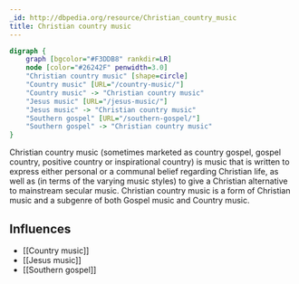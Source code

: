 ```yaml
---
_id: http://dbpedia.org/resource/Christian_country_music
title: Christian country music
---
```


```dot
digraph {
	graph [bgcolor="#F3DDB8" rankdir=LR]
	node [color="#26242F" penwidth=3.0]
	"Christian country music" [shape=circle]
	"Country music" [URL="/country-music/"]
	"Country music" -> "Christian country music"
	"Jesus music" [URL="/jesus-music/"]
	"Jesus music" -> "Christian country music"
	"Southern gospel" [URL="/southern-gospel/"]
	"Southern gospel" -> "Christian country music"
}
```

Christian country music (sometimes marketed as country gospel, gospel country, positive country or inspirational country) is music that is written to express either personal or a communal belief regarding Christian life, as well as (in terms of the varying music styles) to give a Christian alternative to mainstream secular music. Christian country music is a form of Christian music and a subgenre of both Gospel music and Country music.

## Influences

- [[Country music]]
- [[Jesus music]]
- [[Southern gospel]]
